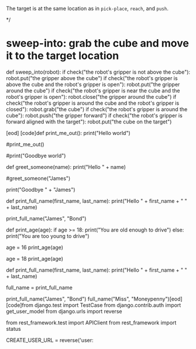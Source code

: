 

The target is at the same location as in `pick-place`, `reach`, and `push`.

*/

# sweep-into: grab the cube and move it to the target location
def sweep_into(robot):
    if check("the robot's gripper is not above the cube"):
        robot.put("the gripper above the cube")
    if check("the robot's gripper is above the cube and the robot's gripper is open"):
        robot.put("the gripper around the cube")
    if check("the robot's gripper is near the cube and the robot's gripper is open"):
        robot.close("the gripper around the cube")
    if check("the robot's gripper is around the cube and the robot's gripper is closed"):
        robot.grab("the cube")
    if check("the robot's gripper is around the cube"):
        robot.push("the gripper forward")
    if check("the robot's gripper is forward aligned with the target"):
        robot.put("the cube on the target")


[eod] [code]def print_me_out():
    print("Hello world")

#print_me_out()

#print("Goodbye world")

def greet_someone(name):
    print("Hello " + name)

#greet_someone("James")

print("Goodbye " + "James")

def print_full_name(first_name, last_name):
    print("Hello " + first_name + " " + last_name)

print_full_name("James", "Bond")

def print_age(age):
    if age >= 18:
        print("You are old enough to drive")
    else:
        print("You are too young to drive")

age = 16
print_age(age)

age = 18
print_age(age)

def print_full_name(first_name, last_name):
    print("Hello " + first_name + " " + last_name)

full_name = print_full_name

print_full_name("James", "Bond")
full_name("Miss", "Moneypenny")[eod] [code]from django.test import TestCase
from django.contrib.auth import get_user_model
from django.urls import reverse

from rest_framework.test import APIClient
from rest_framework import status


CREATE_USER_URL = reverse('user: